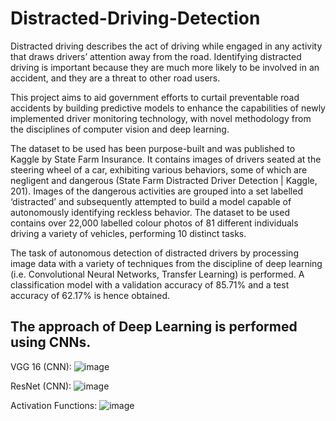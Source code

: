 # Distracted-Driving-Detection



<!-------------> 


Distracted driving describes the act of driving while engaged in any activity that draws 
drivers’ attention away from the road. Identifying distracted driving is important because they 
are much more likely to be involved in an accident, and they are a threat to other road users. 

This project aims to aid government efforts to curtail preventable road accidents by 
building predictive models to enhance the capabilities of newly implemented driver monitoring 
technology, with novel methodology from the disciplines of computer vision and deep learning.

The dataset to be used has been purpose-built and was published to Kaggle by State 
Farm Insurance. It contains images of drivers seated at the steering wheel of a car, exhibiting 
various behaviors, some of which are negligent and dangerous (State Farm Distracted Driver 
Detection | Kaggle, 201). Images of the dangerous activities are grouped   into a set labelled 
‘distracted’ and subsequently attempted to build a model capable of autonomously identifying 
reckless behavior. The dataset to be used contains over 22,000 labelled colour photos of 81 different 
individuals driving a variety of vehicles, performing 10 distinct tasks.

The task of autonomous detection of distracted drivers by  processing image data with a variety 
of techniques from the discipline of deep learning (i.e. 
Convolutional Neural Networks, Transfer Learning) is performed. A classification model with a 
validation accuracy of 85.71% and a test accuracy of 62.17% is hence obtained. 

## The approach of Deep Learning is performed using CNNs. 

VGG 16 (CNN):
![image](https://user-images.githubusercontent.com/31934083/182610762-f9e3976c-ef1e-49d8-a9fa-51814882dbe5.png)

ResNet (CNN): 
![image](https://user-images.githubusercontent.com/31934083/182610892-3ddbe27b-f8bf-428e-8efd-591e69776f4e.png)

Activation Functions:
![image](https://user-images.githubusercontent.com/31934083/182611001-6460d855-1082-4c6d-aa0a-75a3a750292a.png)


